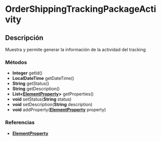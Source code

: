 # OrderShippingTrackingPackageActivity

## Descripción

Muestra y permite generar la información de la actividad del tracking

### Métodos

- **Integer** getId()
- **LocalDateTime** getDateTime()
- **String** getStatus()
- **String** getDescription()
- **List<[ElementProperty](ElementProperty.md)>** getProperties()
- **void** setStatus(**String** status)
- **void** setDescription(**String** description)
- **void** addProperty(**[ElementProperty](ElementProperty.md)** property)

### Referencias

- **[ElementProperty](ElementProperty.md)**
